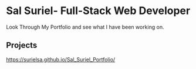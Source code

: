 # Sal Suriel- Full-Stack Web Developer

Look Through My Portfolio and see what I have been working on.    

## Projects 



https://surielsa.github.io/Sal_Suriel_Portfolio/
